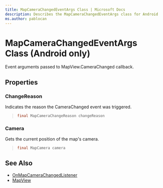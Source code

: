 ```yaml
---
title: MapCameraChangedEventArgs Class | Microsoft Docs
description: Describes the MapCameraChangedEventArgs class for Android and provides the class' ChangeReason and Camera properties.
ms.author: pablocan
---
```


# MapCameraChangedEventArgs Class (Android only)

Event arguments passed to MapView.CameraChanged callback.

## Properties

### ChangeReason

Indicates the reason the CameraChanged event was triggered.

>```java
> final MapCameraChangeReason changeReason
>```

### Camera

Gets the current position of the map's camera.

>```java
> final MapCamera camera
>```

## See Also

* [OnMapCameraChangedListener](OnMapCameraChangedListener-interface.md)
* [MapView](../MapView-class.md)
